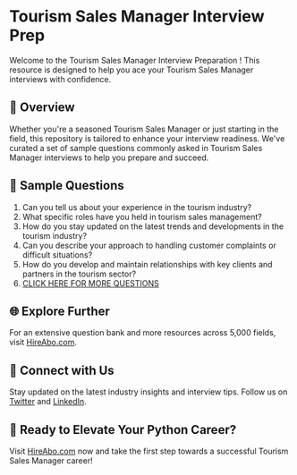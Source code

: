 # Tourism Sales Manager Interview Prep

Welcome to the Tourism Sales Manager Interview Preparation ! This resource is designed to help you ace your Tourism Sales Manager interviews with confidence.

## 🚀 Overview

Whether you're a seasoned Tourism Sales Manager or just starting in the field, this repository is tailored to enhance your interview readiness. We've curated a set of sample questions commonly asked in Tourism Sales Manager interviews to help you prepare and succeed.

## 📝 Sample Questions

1. Can you tell us about your experience in the tourism industry?
2. What specific roles have you held in tourism sales management?
3. How do you stay updated on the latest trends and developments in the tourism industry?
4. Can you describe your approach to handling customer complaints or difficult situations?
5. How do you develop and maintain relationships with key clients and partners in the tourism sector?
6. [CLICK HERE FOR MORE QUESTIONS](https://hireabo.com/job/11_1_14/Tourism%20Sales%20Manager)

## 🌐 Explore Further

For an extensive question bank and more resources across 5,000 fields, visit [HireAbo.com](https://www.hireabo.com).

## 📱 Connect with Us

Stay updated on the latest industry insights and interview tips. Follow us on [Twitter](https://twitter.com/hireabo) and [LinkedIn](https://www.linkedin.com/in/hire-abo-3609972a8/).

## 🚀 Ready to Elevate Your Python Career?

Visit [HireAbo.com](https://www.hireabo.com) now and take the first step towards a successful Tourism Sales Manager career!